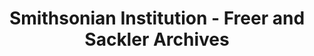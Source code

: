 ---
layout: repo
title: "Smithsonian Institution - Freer and Sackler Archives"
id: 24118
permalink: repos/24118/
---